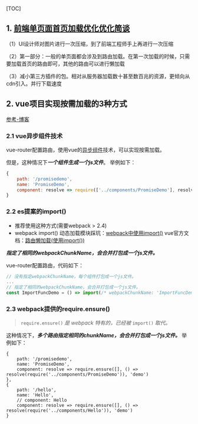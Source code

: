 [TOC]
## 1. [前端单页面首页加载优化优化简谈](https://blog.csdn.net/qq_41960337/article/details/87086533)

（1）UI设计师对图片进行一次压缩，到了前端工程师手上再进行一次压缩

（2）第一部分：一般的单页面都会涉及到路由加载。在第一次加载的时候，只需要加载首页的路由即可，其他的路由可以进行懒加载

（3）减小第三方插件的包。相对从服务器加载数十甚至数百兆的资源，更倾向从cdn引入。并行下载速度

## 2. vue项目实现按需加载的3种方式 ##

[参考-博客](https://segmentfault.com/a/1190000011519350)

### 2.1 vue异步组件技术 ###

vue-router配置路由，使用vue的[异步组件](https://cn.vuejs.org/v2/guide/components.html#%E5%BC%82%E6%AD%A5%E7%BB%84%E4%BB%B6)技术，可以实现按需加载。

但是，这种情况下***一个组件生成一个js文件***。
举例如下：

```js
{
    path: '/promisedemo',
    name: 'PromiseDemo',
    component: resolve => require(['../components/PromiseDemo'], resolve)
}
```

### 2.2 es提案的import() ###

- 推荐使用这种方式(需要webpack > 2.4)
- webpack import() 动态加载模块踩坑：[webpack中使用import()](<https://segmentfault.com/a/1190000015648036>)
  vue官方文档：[路由懒加载(使用import())](https://router.vuejs.org/zh-cn/advanced/lazy-loading.html)

***指定了相同的webpackChunkName，会合并打包成一个js文件。***

vue-router配置路由，代码如下：

```js
// 没有指定webpackChunkName，每个组件打包成一个js文件。
...
// 指定了相同的webpackChunkName，会合并打包成一个js文件。
const ImportFuncDemo = () => import(/* webpackChunkName: 'ImportFuncDemo' */ '../components/ImportFuncDemo')
```

### 2.3 webpack提供的require.ensure() ###

> `require.ensure()` *是 webpack 特有的，已经被* `import()` *取代。*

这种情况下，***多个路由指定相同的chunkName，会合并打包成一个js文件。***
举例如下：

```
{
    path: '/promisedemo',
    name: 'PromiseDemo',
    component: resolve => require.ensure([], () => resolve(require('../components/PromiseDemo')), 'demo')
},
{
    path: '/hello',
    name: 'Hello',
    // component: Hello
    component: resolve => require.ensure([], () => resolve(require('../components/Hello')), 'demo')
}
```



